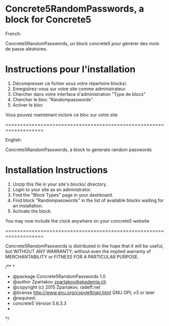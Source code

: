 Concrete5RandomPasswords, a block for Concrete5
===================================================================

French:

Concrete5RandomPasswords, un block concrete5 pour générer des mots de passe aléatoires.

# Instructions pour l'installation

1. Décompresser ce fichier sous votre répertoire blocks/.
2. Enregistrez-vous sur votre site comme administrateur.
3. Chercher dans votre interface d'administration "Type de blocs"
4. Chercher le bloc "Randompasswords".
5. Activer le bloc

Vous pouvez maintenant inclure ce bloc sur votre site

===================================================================

English:

Concrete5RandomPasswords, a block to generate random passwords

# Installation Instructions

1. Unzip this file in your site's blocks/ directory.
2. Login to your site as an administrator.
3. Find the "Block Types" page in your dashboard.
4. Find block "Randompasswords" in the list of available blocks waiting for an installation.
5. Activate the block.

You may now include the clock anywhere on your concrete5 website

===================================================================

Concrete5RandomPasswords is distributed in the hope that it will be useful, 
but WITHOUT ANY WARRANTY; without even the implied warranty of
MERCHANTABILITY or FITNESS FOR A PARTICULAR PURPOSE.

/**
*
* @package Concrete5RandomPasswords 1.0
* @author Zpartakov <zpartakov@akademia.ch>
* @copyright (c) 2015 Zpartakov, radeff.net
* @license    http://www.gnu.org/copyleft/gpl.html GNU GPL v3 or later
* @required:
* concrete5 Version 5.6.3.3
*
*/